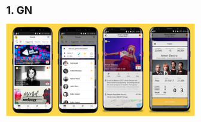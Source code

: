 # 1. GN


![](https://raw.githubusercontent.com/dev-tv/tv-Android/master/GN/Screen%20shots/g_1.png)
